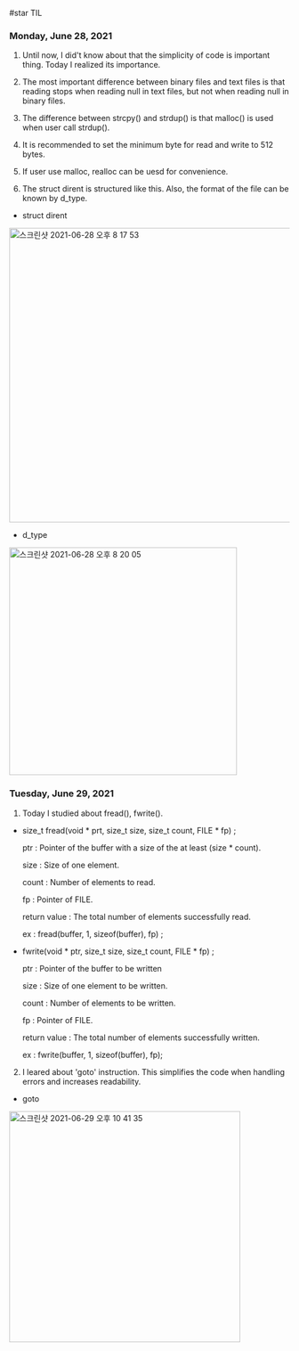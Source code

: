 #star TIL
### Monday, June 28, 2021
1. Until now, I did't know about that the simplicity of code is important thing. Today I realized its importance.

2. The most important difference between binary files and text files is that reading stops when reading null in text files, but not when reading null in binary files.
4. The difference between strcpy() and strdup() is that malloc() is used when user call strdup().
5. It is recommended to set the minimum byte for read and write to 512 bytes.
6. If user use malloc, realloc can be uesd for convenience.

7. The struct dirent is structured like this. Also, the format of the file can be known by d_type.
+ struct dirent
<img width="529" alt="스크린샷 2021-06-28 오후 8 17 53" src="https://user-images.githubusercontent.com/70479118/123628328-ecb07200-d84d-11eb-8fd1-a02c4cad84e3.png">

+ d_type
<img width="409" alt="스크린샷 2021-06-28 오후 8 20 05" src="https://user-images.githubusercontent.com/70479118/123628587-3c8f3900-d84e-11eb-8f37-4e8cc72e1f1d.png">


### Tuesday, June 29, 2021
1. Today I studied about fread(), fwrite(). 
+ size_t fread(void * prt, size_t size, size_t count, FILE * fp) ;

  ptr : Pointer of the buffer with a size of the at least (size * count).

  size : Size of one element.

  count : Number of elements to read.

  fp : Pointer of FILE.

  return value : The total number of elements successfully read.

  ex : fread(buffer, 1, sizeof(buffer), fp) ;


+ fwrite(void * ptr, size_t size, size_t count, FILE * fp) ;

  ptr : Pointer of the buffer to be written

  size : Size of one element to be written.

  count : Number of elements to be written.

  fp : Pointer of FILE.

  return value : The total number of elements successfully written.

  ex : fwrite(buffer, 1, sizeof(buffer), fp);

2. I leared about 'goto' instruction. This simplifies the code when handling errors and increases readability.
+ goto
<img width="415" alt="스크린샷 2021-06-29 오후 10 41 35" src="https://user-images.githubusercontent.com/70479118/123807841-2e631a80-d92b-11eb-8efc-fcc3d7c449d5.png">


